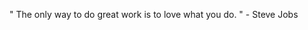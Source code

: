  " The only way to do great work is to love what you do. " - Steve Jobs 
             
       
   
   
   

